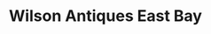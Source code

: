 ---
title: "Wilson Antiques East Bay"
url: /williamsburg/wilson-antiques-east-bay/
shop: Antiquitäten
---
